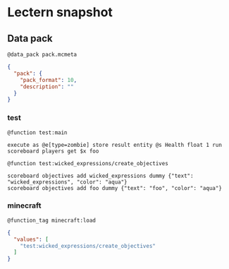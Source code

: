 # Lectern snapshot

## Data pack

`@data_pack pack.mcmeta`

```json
{
  "pack": {
    "pack_format": 10,
    "description": ""
  }
}
```

### test

`@function test:main`

```mcfunction
execute as @e[type=zombie] store result entity @s Health float 1 run scoreboard players get $x foo
```

`@function test:wicked_expressions/create_objectives`

```mcfunction
scoreboard objectives add wicked_expressions dummy {"text": "wicked_expressions", "color": "aqua"}
scoreboard objectives add foo dummy {"text": "foo", "color": "aqua"}
```

### minecraft

`@function_tag minecraft:load`

```json
{
  "values": [
    "test:wicked_expressions/create_objectives"
  ]
}
```
